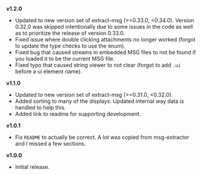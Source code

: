 **v1.2.0**
* Updated to new version set of extract-msg (>=0.33.0, <0.34.0). Version 0.32.0 was skipped intentionally due to some issues in the code as well as to prioritize the release of version 0.33.0.
* Fixed issue where double clicking attachments no longer worked (forgot to update the type checks to use the enum).
* Fixed bug that caused streams in embedded MSG files to not be found if you loaded it to be the current MSG file.
* Fixed typo that caused string viewer to not clear (forgot to add `.ui` before a ui element name).

**v1.1.0**
* Updated to new version set of extract-msg (>=0.31.0, <0.32.0).
* Added sorting to many of the displays. Updated internal way data is handled to help this.
* Added link to readme for supporting development.

**v1.0.1**
* Fix `README` to actually be correct. A lot was copied from msg-extractor and I missed a few sections.

**v1.0.0**
* Initial release.
